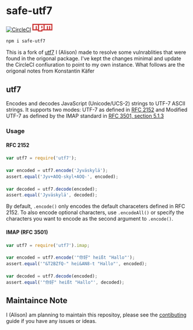 # safe-utf7

[![CircleCI](https://dl.circleci.com/status-badge/img/circleci/GZzGYZt7pLMQZxxgpDPkWT/KWrgfyAaoiJc6dJtRJ9DUe/tree/main.svg?style=svg&circle-token=fa60d6a91ce305636eb12699959802c014807772)](https://dl.circleci.com/status-badge/redirect/circleci/GZzGYZt7pLMQZxxgpDPkWT/KWrgfyAaoiJc6dJtRJ9DUe/tree/main) [<img src="https://raw.githubusercontent.com/alisonaquinas/node-safe-utf7/main/img/npm.svg" width="55">](https://www.npmjs.com/package/safe-utf7)

``` bash
npm i safe-utf7
```

This is a fork of [utf7](https://www.npmjs.com/package/utf7) I (Alison) made to resolve some vulnrablities that were found in the origonal package. I've kept the changes minimal and update the CircleCI confiuration to point to my own instance. What follows are the origonal notes from Konstantin Käfer

## utf7

Encodes and decodes JavaScript (Unicode/UCS-2) strings to UTF-7 ASCII strings. It supports two modes: UTF-7 as defined in [RFC 2152](http://tools.ietf.org/html/rfc2152) and Modified UTF-7 as defined by the IMAP standard in [RFC 3501, section 5.1.3](http://tools.ietf.org/html/rfc3501#section-5.1.3)

### Usage

#### RFC 2152

```javascript
var utf7 = require('utf7');

var encoded = utf7.encode('Jyväskylä');
assert.equal('Jyv+AOQ-skyl+AOQ-', encoded);

var decoded = utf7.decode(encoded);
assert.equal('Jyväskylä', decoded);
```

By default, `.encode()` only encodes the default characeters defined in RFC 2152. To also encode optional characters, use `.encodeAll()` or specify the characters you want to encode as the second argument to `.encode()`.

#### IMAP (RFC 3501)

```javascript
var utf7 = require('utf7').imap;

var encoded = utf7.encode('"你好" heißt "Hallo"');
assert.equal('"&T2BZfQ-" hei&AN8-t "Hallo"', encoded);

var decoded = utf7.decode(encoded);
assert.equal('"你好" heißt "Hallo"', decoded);
```

## Maintaince Note

I (Alison) am planning to maintain this repositoy, please see the [contibuting](CONTRIBUTING.md) guide if you have any issues or ideas.
